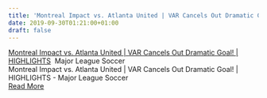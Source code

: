 ```yaml
---
title: 'Montreal Impact vs. Atlanta United | VAR Cancels Out Dramatic Goal! | HIGHLIGHTS - Major League Soccer'
date: 2019-09-30T01:21:00+01:00
draft: false
---
```


[Montreal Impact vs. Atlanta United | VAR Cancels Out Dramatic Goal! | HIGHLIGHTS](https://www.youtube.com/watch?v=Md8TexvTZsQ)  Major League Soccer  
Montreal Impact vs. Atlanta United | VAR Cancels Out Dramatic Goal! | HIGHLIGHTS - Major League Soccer  
[Read More](https://www.youtube.com/watch?v=Md8TexvTZsQ)